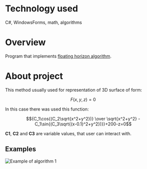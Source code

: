# Technology used
C#, WindowsForms, math, algorithms

# Overview
Program that implements [floating horizon algorithm](https://www.scribd.com/doc/234456127/Floating-Horizon-Algorithm). 

# About project
This method usually used for representation of 3D surface of form:

$$F(x,y,z)=0$$

In this case there was used this function:

$${C_1\cos{(C_2\sqrt{x^2+y^2})} \over \sqrt{x^2+y^2} - C_1\sin{(C_3\sqrt{(x-0.1)^2+y^2})}}+200-z=0$$

**C1**, **C2** and **C3** are variable values, that user can interact with.

## Examples

![Example of algorithm 1](pictures/example.gif)

